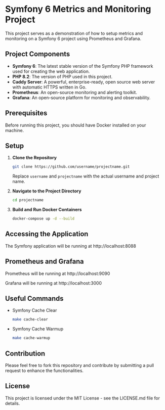 # Symfony 6 Metrics and Monitoring Project

This project serves as a demonstration of how to setup metrics and monitoring on a Symfony 6 project using Prometheus and Grafana.

## Project Components

- **Symfony 6**: The latest stable version of the Symfony PHP framework used for creating the web application.
- **PHP 8.2**: The version of PHP used in this project.
- **Caddy Server**: A powerful, enterprise-ready, open source web server with automatic HTTPS written in Go.
- **Prometheus**: An open-source monitoring and alerting toolkit.
- **Grafana**: An open-source platform for monitoring and observability.

## Prerequisites

Before running this project, you should have Docker installed on your machine.

## Setup

1. **Clone the Repository**

    ```bash
    git clone https://github.com/username/projectname.git
    ```

   Replace `username` and `projectname` with the actual username and project name.

2. **Navigate to the Project Directory**

    ```bash
    cd projectname
    ```

3. **Build and Run Docker Containers**

    ```bash
    docker-compose up -d --build
    ```

## Accessing the Application

The Symfony application will be running at http://localhost:8088

## Prometheus and Grafana

Prometheus will be running at http://localhost:9090

Grafana will be running at http://localhost:3000

## Useful Commands

- Symfony Cache Clear

    ```bash
    make cache-clear
    ```

- Symfony Cache Warmup

    ```bash
    make cache-warmup
    ```

## Contribution

Please feel free to fork this repository and contribute by submitting a pull request to enhance the functionalities.

## License

This project is licensed under the MIT License - see the LICENSE.md file for details.
